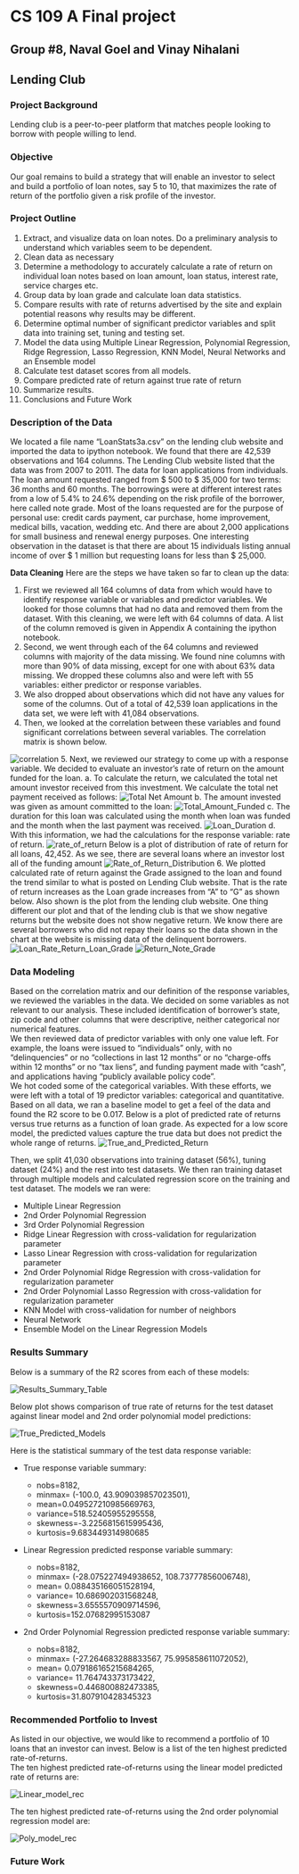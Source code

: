# CS 109 A Final project
## Group #8, Naval Goel and Vinay Nihalani
## Lending Club
### Project Background

Lending club is a peer-to-peer platform that matches people looking to borrow with people willing to lend. 


### Objective

Our goal remains to build a strategy that will enable an investor to select and build a portfolio of loan notes, say 5 to 10, that maximizes the rate of return of the portfolio given a risk profile of the investor.

### Project Outline
1.	Extract, and visualize data on loan notes. Do a preliminary analysis to understand which variables seem to be dependent. 
2.	Clean data as necessary 
3.	Determine a methodology to accurately calculate a rate of return on individual loan notes based on loan amount, loan status, interest rate, service charges etc.
4.	Group data by loan grade and calculate loan data statistics.  
5.	Compare results with rate of returns advertised by the site and explain potential reasons why results may be different.
6.	Determine optimal number of significant predictor variables and split data into training set, tuning and testing set.
7.	Model the data using Multiple Linear Regression, Polynomial Regression, Ridge Regression, Lasso Regression, KNN Model, Neural Networks and an Ensemble model
8.	Calculate test dataset scores from all models.
9.	Compare predicted rate of return against true rate of return
10.	Summarize results.
11.	Conclusions and Future Work

### Description of the Data
We located a file name “LoanStats3a.csv” on the lending club website and imported the data to ipython notebook. We found that there are 42,539 observations and 164 columns. The Lending Club website listed that the data was from 2007 to 2011. 
The data for loan applications from individuals.  The loan amount requested ranged from $ 500 to $ 35,000 for two terms: 36 months and 60 months.  The borrowings were at different interest rates from a low of 5.4% to 24.6% depending on the risk profile of the borrower, here called note grade. Most of the loans requested are for the purpose of personal use: credit cards payment, car purchase, home improvement, medical bills, vacation, wedding etc. And there are about 2,000 applications for small business and renewal energy purposes. One interesting observation in the dataset is that there are about 15 individuals listing annual income of over $ 1 million but requesting loans for less than $ 25,000. 

**Data Cleaning**
Here are the steps we have taken so far to clean up the data:
1.	First we reviewed all 164 columns of data from which would have to identify response variable or variables and predictor variables.  We looked for those columns that had no data and removed them from the dataset. With this cleaning, we were left with 64 columns of data.  A list of the column removed is given in Appendix A containing the ipython notebook.
2.	Second, we went through each of the 64 columns and reviewed columns with majority of the data missing.  We found nine columns with more than 90% of data missing, except for one with about 63% data missing. We dropped these columns also and were left with 55 variables: either predictor or response variables.
3.	We also dropped about observations which did not have any values for some of the columns. Out of a total of 42,539 loan applications in the data set, we were left with 41,084 observations.
4.	Then, we looked at the correlation between these variables and found significant correlations between several variables. The correlation matrix is shown below.
<img id="correlation" src="correlation.png" alt="correlation">     
5.	Next, we reviewed our strategy to come up with a response variable.  We decided to evaluate an investor’s rate of return on the amount funded for the loan.                                               
    a.  To calculate the return, we calculated the total net amount investor received from this investment.  We calculate the total net payment received as follows:
    <img id="Total Net Amount" src="Total%20Net%20Amount%20Returned.JPG" alt="Total Net Amount">
    b.  The amount invested was given as amount committed to the loan: 
    <img id="Total_Amount_Funded" src="Total_Amount_Funded.JPG" alt="Total_Amount_Funded">      
    c.	The duration for this loan was calculated using the month when loan was funded and the month when the last payment was received.
    <img id="Loan_Duration" src="Loan_Duration.JPG" alt="Loan_Duration">   
    d.  With this information, we had the calculations for the response variable: rate of return.
    <img id="rate_of_return" src="rate_of_return.JPG" alt="rate_of_return">
Below is a plot of distribution of rate of return for all loans, 42,452. As we see, there are several loans where an investor lost all of the funding amount                                                    
<img id="Rate_of_Return_Distribution" src="Rate_of_Return_Distribution.png" alt="Rate_of_Return_Distribution">      
6.	We plotted calculated rate of return against the Grade assigned to the loan and found the trend similar to what is posted on Lending Club website. That is the rate of return increases as the Loan grade increases from “A” to “G” as shown below. Also shown is the plot from the lending club website. One thing different our plot and that of the lending club is that we show negative returns but the website does not show negative return.  We know there are several borrowers who did not repay their loans so the data shown in the chart at the website is missing data of the delinquent borrowers.
<img id="Loan_Rate_Return_Loan_Grade" src="Loan_Rate_Return_Loan_Grade.png" alt="Loan_Rate_Return_Loan_Grade">
<img id="Return_Note_Grade" src="Return_Note_Grade.png" alt="Return_Note_Grade">

### Data Modeling
Based on the correlation matrix and our definition of the response variables, we reviewed the variables in the data.  We decided on some variables as not relevant to our analysis. These included identification of borrower’s state, zip code and other columns that were descriptive, neither categorical nor numerical features.              
We then reviewed data of predictor variables with only one value left. For example, the loans were issued to “individuals” only, with no “delinquencies” or no “collections in last 12 months” or no “charge-offs within 12 months” or no “tax liens”, and funding payment made with “cash”, and applications having “publicly available policy code”.                  
We hot coded some of the categorical variables. With these efforts, we were left with a total of 19 predictor variables: categorical and quantitative.                    
Based on all data, we ran a baseline model to get a feel of the data and found the R2 score to be 0.017. Below is a plot of predicted rate of returns versus true returns as a function of loan grade. As expected for a low score model, the predicted values capture the true data but does not predict the whole range of returns.
<img id="True_and_Predicted_Return" src="True_and_Predicted_Return.png" alt="True_and_Predicted_Return">

Then, we split 41,030 observations into training dataset (56%), tuning dataset (24%) and the rest into test datasets. We then ran training dataset through multiple models and calculated regression score on the training and test dataset. The models we ran were:

-   Multiple Linear Regression
-   2nd Order Polynomial Regression
-   3rd Order Polynomial Regression
-   Ridge Linear Regression with cross-validation for regularization parameter 
-   Lasso Linear Regression with cross-validation for regularization parameter 
-   2nd Order Polynomial Ridge Regression with cross-validation for regularization parameter
-   2nd Order Polynomial Lasso Regression with cross-validation for regularization parameter
-   KNN Model with cross-validation for number of neighbors
-   Neural Network
-   Ensemble Model on the Linear Regression Models

### Results Summary

Below is a summary of the R2 scores from each of these models:

<img id="Results_Summary_Table" src="Results_Summary_Table.JPG" alt="Results_Summary_Table">

Below plot shows comparison of true rate of returns for the test dataset against linear model and 2nd order polynomial model predictions:

<img id="True_Predicted_Models" src="True_Predicted_Models.png" alt="True_Predicted_Models">

Here is the statistical summary of the test data response variable:
- True response variable summary:
  - nobs=8182, 
  - minmax= (-100.0, 43.909039857023501), 
  - mean=0.049527210985669763, 
  - variance=518.52405955295558, 
  - skewness=-3.2256815615995436, 
  - kurtosis=9.683449314980685
  
- Linear Regression predicted response variable summary:
  - nobs=8182, 
  - minmax= (-28.075227494938652, 108.73777856006748), 
  - mean= 0.088435166051528194,
  - variance= 10.686902031568248,
  - skewness=3.6555570909714596, 
  - kurtosis=152.07682995153087
 
- 2nd Order Polynomial Regression predicted response variable summary:
  - nobs=8182, 
  - minmax= (-27.264683288833567, 75.995858611072052),  
  - mean= 0.079186165215684265, 
  - variance= 11.764743373173422, 
  - skewness=0.446800882473385, 
  - kurtosis=31.807910428345323

### Recommended Portfolio to Invest

As listed in our objective, we would like to recommend a portfolio of 10 loans that an investor can invest.  Below is a list of the ten highest predicted rate-of-returns.  
The ten highest predicted rate-of-returns using the linear model predicted rate of returns are:

<img id="Linear_model_rec" src="Linear_model_rec.JPG" alt="Linear_model_rec">

The ten highest predicted rate-of-returns using the 2nd order polynomial regression model are:

<img id="Poly_model_rec" src="Poly_model_rec.JPG" alt="Poly_model_rec">

### Future Work

